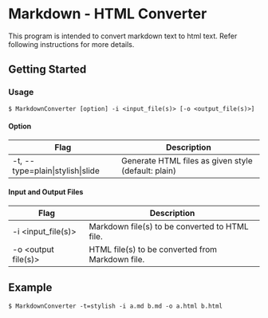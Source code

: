 # Markdown - HTML Converter
This program is intended to convert markdown text to html text. Refer following instructions for more details.

## Getting Started

### Usage
```
$ MarkdownConverter [option] -i <input_file(s)> [-o <output_file(s)>]
```
#### Option  

| Flag | Description |
| --- | --- |
| -t, --type=plain\|stylish\|slide	 | Generate HTML files as given style (default: plain) 	|

#### Input and Output Files

| Flag | Description |
| --- | --- |
| -i <input_file(s)> 	| Markdown file(s) to be converted to HTML file. |
| -o <output file(s)> 	| HTML file(s) to be converted from Markdown file. | 

## Example
```
$ MarkdownConverter -t=stylish -i a.md b.md -o a.html b.html
```
